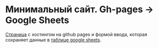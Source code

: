 
# Минимальный сайт. Gh-pages -> Google Sheets

[Страница](https://diyvarg.github.io/jekyll-googlesheets-example/index.html) с хостингом на github pages и формой ввода, которая сохраняет данные в [таблице google sheets](https://docs.google.com/spreadsheets/d/178agwdIps-k_cHemF6GoE6HJzQ6yBlgYqnQETbNURHk/edit#gid=0). 


